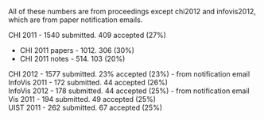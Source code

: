 All of these numbers are from proceedings except chi2012 and infovis2012, which are from paper notification emails.

CHI 2011 - 1540 submitted. 409 accepted (27%)  
* CHI 2011 papers - 1012. 306 (30%)  
* CHI 2011 notes - 514. 103 (20%)  

CHI 2012 - 1577 submitted. 23% accepted (23%) - from notification email  
InfoVis 2011 - 172 submitted. 44 accepted (26%)  
InfoVis 2012 - 178 submitted. 44 accepted (25%) - from notification email  
Vis 2011 - 194 submitted. 49 accepted (25%)  
UIST 2011 - 262 submitted. 67 accepted (25%)  
